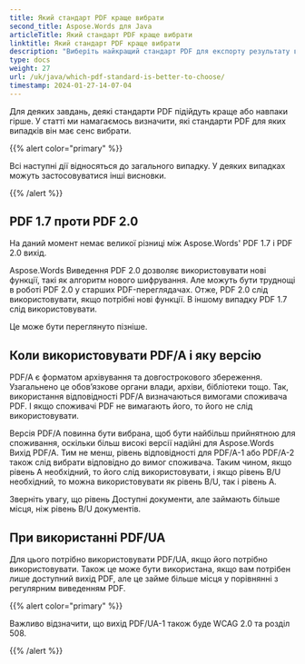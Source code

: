 ```yaml
---
title: Який стандарт PDF краще вибрати
second_title: Aspose.Words для Java
articleTitle: Який стандарт PDF краще вибрати
linktitle: Який стандарт PDF краще вибрати
description: "Виберіть найкращий стандарт PDF для експорту результату вашого завдання програмування в Javaй Який стандарт PDF краще – PDF 1.7, PDF 2.0, PDF/A-1, PDF/A-2, або PDF/UA."
type: docs
weight: 27
url: /uk/java/which-pdf-standard-is-better-to-choose/
timestamp: 2024-01-27-14-07-04
---
```


Для деяких завдань, деякі стандарти PDF підійдуть краще або навпаки гірше. У статті ми намагаємось визначити, які стандарти PDF для яких випадків він має сенс вибрати.

{{% alert color="primary" %}}

Всі наступні дії відносяться до загального випадку. У деяких випадках можуть застосовуватися інші висновки.

{{% /alert %}}

## PDF 1.7 проти PDF 2.0

На даний момент немає великої різниці між Aspose.Words' PDF 1.7 і PDF 2.0 вихід.

Aspose.Words Виведення PDF 2.0 дозволяє використовувати нові функції, такі як алгоритм нового шифрування. Але можуть бути труднощі в роботі PDF 2.0 у старших PDF-переглядачах. Отже, PDF 2.0 слід використовувати, якщо потрібні нові функції. В іншому випадку PDF 1.7 слід використовувати.

Це може бути переглянуто пізніше.

## Коли використовувати PDF/A і яку версію

PDF/A є форматом архівування та довгострокового збереження. Узагальнено це обов’язкове органи влади, архіви, бібліотеки тощо. Так, використання відповідності PDF/A визначаються вимогами споживача PDF. І якщо споживачі PDF не вимагають його, то його не слід використовувати.

Версія PDF/A повинна бути вибрана, щоб бути найбільш прийнятною для споживання, оскільки більш високі версії надійні для Aspose.Words Вихід PDF/A. Тим не менш, рівень відповідності для PDF/A-1 або PDF/A-2 також слід вибрати відповідно до вимог споживача. Таким чином, якщо рівень А необхідний, то його слід використовувати, і якщо рівень B/U необхідний, то можна використовувати як рівень B/U, так і рівень A.

Зверніть увагу, що рівень Доступні документи, але займають більше місця, ніж рівень B/U документів.

## При використанні PDF/UA

Для цього потрібно використовувати PDF/UA, якщо його потрібно використовувати. Також це може бути використана, якщо вам потрібен лише доступний вихід PDF, але це займе більше місця у порівнянні з регулярним виведенням PDF.

{{% alert color="primary" %}}

Важливо відзначити, що вихід PDF/UA-1 також буде WCAG 2.0 та розділ 508.

{{% /alert %}}
